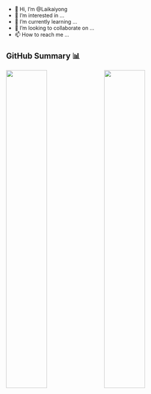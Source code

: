 - 👋 Hi, I’m @Laikaiyong
- 👀 I’m interested in ...
- 🌱 I’m currently learning ...
- 💞️ I’m looking to collaborate on ...
- 📫 How to reach me ...

## GitHub Summary 📊
<img src="https://github-readme-stats.vercel.app/api/top-langs/?username=Laikaiyong&theme=buefyt&layout=compact" width=47% align=left>
<img src="https://github-readme-stats.vercel.app/api?username=Laikaiyong&show_icons=true&theme=buefy" align=right width=47% >  
